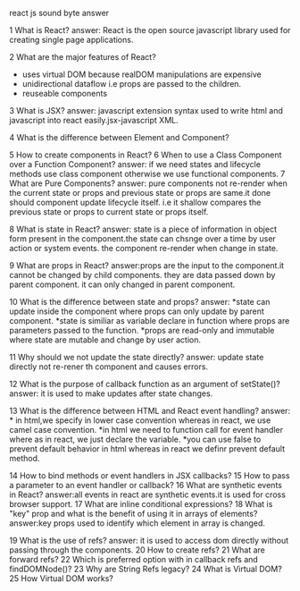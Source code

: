 react js sound byte answer

1	What is React?
answer: React is the open source javascript library used for creating single page applications.

2	What are the major features of React?
   * uses virtual DOM because realDOM manipulations are expensive 
   * unidirectional dataflow i.e props are passed to the children.
   * reuseable components  
   
3	What is JSX?
answer: javascript extension syntax used to write html and javascript into react easily.jsx-javascript XML.

4	What is the difference between Element and Component?

5	How to create components in React?
6	When to use a Class Component over a Function Component?
answer: if we need states and lifecycle methods use class component otherwise we use functional components.
7	What are Pure Components?
answer: pure components not re-render when the current state or props and previous state or props are same.it done should component update lifecycle itself.
i.e it shallow compares the previous state or props to current state or props itself.

8	What is state in React?
answer: state is a piece of information in object form present in the component.the state can chsnge over a time by user action or system events.
 the component re-render when change in state.
 
9	What are props in React?
answer:props are the input to the component.it cannot be changed by child components. they are data passed down by parent component.
it can only changed in parent component.

10	What is the difference between state and props?
answer: 
*state can update inside the component where props can only update by parent component.
*state is similiar as variable declare in function where props are parameters passed to the function.
*props are read-only and immutable where state are mutable and change by user action.

11	Why should we not update the state directly?
answer: update state directly not re-rener th component and causes errors.

12	What is the purpose of callback function as an argument of setState()?
answer: it is used to make updates after state changes.

13	What is the difference between HTML and React event handling?
answer: * in html,we specify in lower case convention whereas in react, we use camel case convention.
*in html we need to function call for event handler where as in react, we just declare the variable.
*you can use false to prevent default behavior in html whereas in react we definr prevent default method.

14	How to bind methods or event handlers in JSX callbacks?
15	How to pass a parameter to an event handler or callback?
16	What are synthetic events in React?
answer:all events in react are synthetic events.it is used for cross browser support.
17	What are inline conditional expressions?
18	What is "key" prop and what is the benefit of using it in arrays of elements?
answer:key props used to identify which element in array is changed.

19	What is the use of refs?
answer: it is used to access dom directly without passing through the components.
20	How to create refs?
21	What are forward refs?
22	Which is preferred option with in callback refs and findDOMNode()?
23	Why are String Refs legacy?
24	What is Virtual DOM?
25	How Virtual DOM works?
